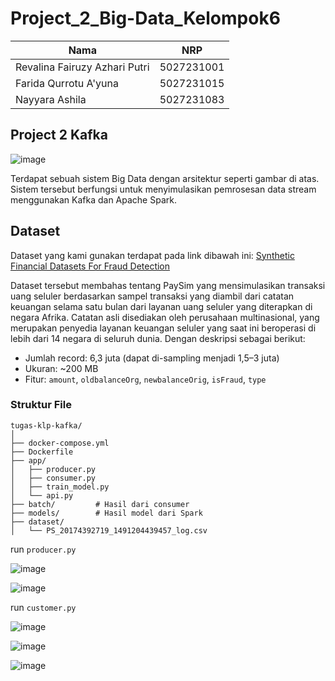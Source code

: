 # Project_2_Big-Data_Kelompok6

| Nama          | NRP          |
| ------------- | ------------ |
| Revalina Fairuzy Azhari Putri | 5027231001 |
| Farida Qurrotu A'yuna | 5027231015 |
| Nayyara Ashila | 5027231083 |

## Project 2 Kafka
![image](https://github.com/user-attachments/assets/f01de3ae-362a-49fb-ba31-0f5072b2d84d)

Terdapat sebuah sistem Big Data dengan arsitektur seperti gambar di atas. Sistem tersebut berfungsi untuk menyimulasikan pemrosesan data stream menggunakan Kafka dan Apache Spark.

## Dataset
Dataset yang kami gunakan terdapat pada link dibawah ini:
[Synthetic Financial Datasets For Fraud Detection 
](https://www.kaggle.com/datasets/ealaxi/paysim1) 

Dataset tersebut membahas tentang PaySim yang mensimulasikan transaksi uang seluler berdasarkan sampel transaksi yang diambil dari catatan keuangan selama satu bulan dari layanan uang seluler yang diterapkan di negara Afrika. Catatan asli disediakan oleh perusahaan multinasional, yang merupakan penyedia layanan keuangan seluler yang saat ini beroperasi di lebih dari 14 negara di seluruh dunia.
Dengan deskripsi sebagai berikut:
- Jumlah record: 6,3 juta (dapat di-sampling menjadi 1,5–3 juta)
- Ukuran: ~200 MB
- Fitur: `amount`, `oldbalanceOrg`, `newbalanceOrig`, `isFraud`, `type` 

### Struktur File
```
tugas-klp-kafka/
│
├── docker-compose.yml
├── Dockerfile
├── app/
│   ├── producer.py
│   ├── consumer.py
│   ├── train_model.py
│   └── api.py
├── batch/         # Hasil dari consumer
├── models/        # Hasil model dari Spark
├── dataset/
│   └── PS_20174392719_1491204439457_log.csv
```

run `producer.py`

![image](https://github.com/user-attachments/assets/237ef27a-0ab5-449a-ac94-491c24435a4b)

![image](https://github.com/user-attachments/assets/278b0f71-055a-4f32-a232-a0dbb695914e)


run `customer.py`

![image](https://github.com/user-attachments/assets/a64be2ea-84f0-434f-80a5-ee88d2389c29)

![image](https://github.com/user-attachments/assets/c96e3339-c4d3-4c9f-b8f4-d9d9821440f1)

![image](https://github.com/user-attachments/assets/f311bb07-17c4-4a9a-884d-c58e460f5d25)


